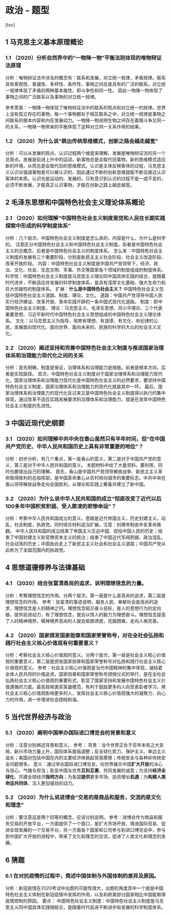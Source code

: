 # 政治 - 题型

[toc]

## 1 马克思主义基本原理概论

### 1.1 （2020）分析自然界中的“一物降一物”平衡法则体现的唯物辩证法原理

分析：唯物辩证法中涉及的概念有：联系和发展，对立统一规律，矛盾规律。联系具有客观性、普遍性、多样性、条件性，事物之间总是具有的广泛的联系。对立统一规律体现了矛盾的两种基本属性，即斗争性和同一性。
因此一物降一物体现了事物之间的广泛联系以及事物的对立统一规律。

参考答案：一物降一物体现了唯物辩证法中的联系的观点和对立统一的规律。世界上没有孤立存在的事物，每一个事物都处于相互联系之中，对立统一规律是事物之间联系的根本内容和内在发展动力。一物降一物说明生物之间存在着既斗争又同一的关系，一物降一物带来的平衡体现了这种对立同一关系作用的结果。

### 1.2 （2020）为什么说“跳出传统思维模式，创新之路会越走越宽”

分析：可以从发展的观点、认识过程两个维度来理解。发展是唯物辩证法的另一个总观点。发展是前进上升中的运动，新事物总是会取代旧事物，新的思维模式适应新的环境，从而总是会取代旧的思维模式。认识是主体反映客体的过程，马克思主义认识论强调事物是可以被认识的，因此通过不断的创新思维就能不断去接近认识客体的本质。认识也是运动的、发展的，只有意识到认识的过程不是一成不变的，必须不断发展，才能真正认识事物，才能在创新之路上越走越宽。

## 2 毛泽东思想和中国特色社会主义理论体系概论

### 2.1 （2020）如何理解“中国特色社会主义制度是党和人民在长期实践探索中形成的科学制度体系”

分析：几个层次，中国特色社会主义制度是怎么来的，内容是什么，为什么是科学的。
注意区分中国特色社会主义和中国特色社会主义制度。前者是中国特色社会主义的总概念，后者是中国特色社会主义的制度体系。
怎么来：中国特色社会主义制度的发展有三个重要阶段，分别是新民主主义社会阶段、社会主义改造阶段、改革开放阶段。
内容：中国特色社会主义制度是中国共产党领导下，经济、政治、文化、社会、生态文明、军事、外交等国家各个领域的制度组成的制度体系。
科学性：中国特色社会主义制度是马克思主义理论同中国具体实践的结合，是随着时代进步，不断适应并发展的科学制度体系，是具有深厚文化基础、强大生命力和巨大优越性的制度体系。
扩展：**什么是中国特色社会主义？**
中国特色社会主义包括中国特色社会主义道路、制度、理论、文化。
道路：中国共产党领导中国人民实行经济建设、改革开放、革命实践开辟的一条中国式现代化道路。
制度：即中国特色社会主义制度。
理论：马克思主义、毛泽东思想、邓小平理论、三个代表重要思想、习近平新时代中国特色社会主义思想组成的中国特色社会主义理论体系。
文化：以马克思主义为指导，培育有理想、有道德、有文化、有纪律的公民，发展面向现代化、面向世界、面向未来的，民族的科学的大众的社会主义文化。

### 2.2 （2020）阐述坚持和完善中国特色社会主义制度与推进国家治理体系和治理能力现代化之间的关系

分析：首先明确，制度是保证，治理体系和治理能力是措施。前者是根本方向，后者是实现路径。
其次，中国特色社会主义制度对于国家治理体系和治理能力现代化，国家治理体系和治理能力现代化是中国特色社会主义的必然要求，要坚持中国特色社会主义制度，国家治理体系和治理能力的现代化就是其中一环。
最后，国家治理体系和治理能力的现代化反过来又是中国特色社会主义制度得以执行的集中体现，通过改革不适应实践发展要求的治理体系和治理能力，就是在发挥中国特色社会主义制度的先进性。

## 3 中国近现代史纲要

### 3.1 （2020）如何理解中共中央在香山虽然只有半年时间，但“在中国共产党历史、中华人民共和国历史上具有非常重要的地位”？

分析：初步分析，有几个重点，第一是香山的意义，第二是对于中国共产党的意义，第三是对于中华人民共和国的意义。
本题材料中给了大量资料，要利用，同时也要提出自己的理解。
首先，香山是中国共产党领导解放战争、新民主主义革命取得胜利的总指挥部，是中国革命重心从农村转向城市的重要标志。中共中央在香山领导解放战争走向全国胜利，从理论和实践上筹备并建立了新中国。

### 3.2 （2020）为什么说中华人民共和国的成立“彻底改变了近代以后100多年中国积贫积弱、受人欺凌的悲惨命运”？

分析：考察中华人民共和国成立的意义。思路是近代帝国主义，历史封建主义，动乱，社会制度，执政党。同时结合材料适当扩展。注意：封建帝制由辛亥革命推翻。
中华人民共和国的成立结束了帝国主义压迫中国、奴役中国人民的历史；结束了中国封建主义和官僚资本主义的统治；结束了中国近代军阀割据、政治混乱、社会动荡的历史；中国由此走上了新民主主义社会和社会主义道路；中国共产党从此称为了全国范围内的执政党。

## 4 思想道德修养与法律基础

### 4.1 （2020）结合张富清高尚的追求，说明理想信念的力量。

分析：考察理想信念的作用。分两个层次，第一层是什么是高尚的追求，第二层是理想信念的作用。
参考：张富清的事迹说明，服务人民、奉献社会是高尚的追求，理想信念是人的精神之钙。理想信念昭示奋斗目标，是人的思想行为的定向器，提供前进动力，有了理想信念，就会以惊人的毅力为理想奋斗。理想信念提高了人的精神境界，精神境界高尚的人就会抵御诱惑，克服困难，走向人格完善。

### 4.2 （2020）国家颁发国家勋章和国家荣誉称号，对在全社会弘扬和践行社会主义核心价值观有何重要意义？

分析：考察社会主义核心价值观的意义。分两个层次，第一层是社会主义核心价值观的重要意义，第二层是颁发国家勋章和国家荣誉称号对弘扬和践行社会主义核心价值观的意义。
参考：社会主义核心价值观是当代中国精神的集中体现，凝结着全体人民共同的价值追求。国家勋章和国家荣誉称号颁授仪式的举行，是在全社会弘扬社会主义核心价值观的重要形式，彰显了国家坚持和发展中国特色社会主义价值遵循的力度。最高规格褒奖英雄模范，有利于鼓励更多的人向受表彰者学习，用社会主义核心价值观影响更多的人，发挥社会主义核心价值观强大的凝聚力、向心力的作用，进一步增进社会团结和谐。

## 5 当代世界经济与政治

### 5.1 （2020）阐明中国举办国际进口博览会的背景和意义

分析：注意分别阐述背景和意义。
参考：
背景：当今世界正处于百年未有之大变局，新兴市场力量上升，国际体系面临调整；反全球化势力、保护主义、单边主义滋长；美国对包括中国在内的主要经济体挑起贸易摩擦；传统安全与各种非传统安全问题增多。
意义：通过举办国际进口博览会，向世界展示中国**扩大开放**的决心与信心、气魄与担当；彰显中国与世界**互利互惠**、共同发展的诚意；为坚持**经济全球化**、共建全球经济**指明方向**；为各国**提供**更多市场、投资增长**机遇**；为**构建人类命运共同体**，注入更加强劲的动力。

### 5.2 （2020）为什么说进博会“交易的是商品和服务，交流的是文化和理念”

分析：要注意这是两个同等的概念，应该分别说明。
参考：进博会作为商品和服务交易的开放平台，一方面提供了一个窗口，是扩大市场开放、增进国际贸易、促进全球发展的一个交易平台，另一方面各个国家和公司参与到进口博览会中，参与到中国扩大开放的进程中，带来了文化和理念的交流，促进了人类文化和理念的发展。

## 6 猜题

### 6.1 在对抗疫情的过程中，简述中国体制与外国体制的差异及原因。

分析：新冠疫情在2020考试中出题的可能性很大，出题的角度其中一个就是中国特色社会主义体制在新冠疫情中发挥的作用，以及和欧美部分国家相比中国能取得疫情控制的原因。
要点：
中国特色社会主义制度：中国特色社会主义制度是马克思主义同中国具体实践相结合，是随着时代前进不断进步和发展的科学制度体系。
